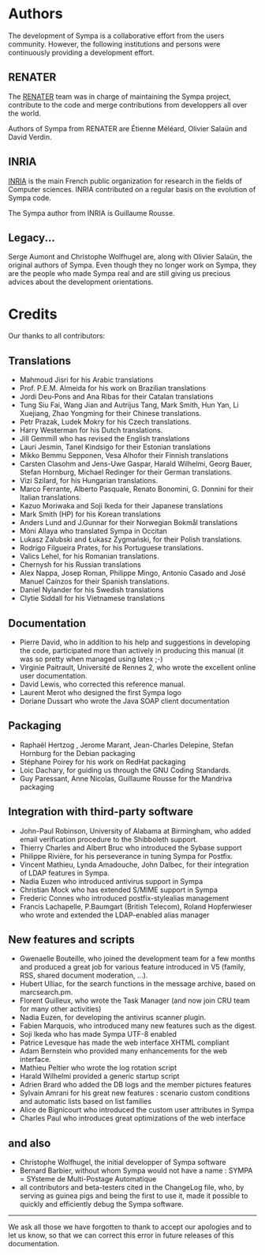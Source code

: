 # Authors

The development of Sympa is a collaborative effort from the users community. However, the following institutions and persons were continuously providing a development effort.

## RENATER

The [RENATER](http://www.renater.fr) team was in charge of maintaining the Sympa project, contribute to the code and merge contributions from developpers all over the world.

Authors of Sympa from RENATER are Étienne Méléard, Olivier Salaün and David Verdin. 

## INRIA

[INRIA](http://www.inria.fr/) is the main French public organization for research in the fields of Computer sciences. INRIA contributed on a regular basis on the evolution of Sympa code.

The Sympa author from INRIA is Guillaume Rousse.

## Legacy...

Serge Aumont and Christophe Wolfhugel are, along with Olivier Salaün, the original authors of Sympa. Even though they no longer work on Sympa, they are the people who made Sympa real and are still giving us precious advices about the development orientations.

# Credits

Our thanks to all contributors:

## Translations

  * Mahmoud Jisri for his Arabic translations
  * Prof. P.E.M. Almeida for his work on Brazilian translations
  * Jordi Deu-Pons and Ana Ribas for their Catalan translations
  * Tung Siu Fai, Wang Jian and Autrijus Tang, Mark Smith, Hun Yan, Li Xuejiang, Zhao Yongming for their Chinese translations.
  * Petr Prazak, Ludek Mokry for his Czech translations.
  * Harry Westerman for his Dutch translations.
  * Jill Gemmill who has revised the English translations
  * Lauri Jesmin, Tanel Kindsigo for their Estonian translations
  * Mikko Bemmu Sepponen, Vesa Alhofor their Finnish translations
  * Carsten Clasohm and Jens-Uwe Gaspar, Harald Wilhelmi, Georg Bauer, Stefan Hornburg, Michael Redinger for their German translations.
  * Vizi Szilard, for his Hungarian translations.
  * Marco Ferrante, Alberto Pasquale, Renato Bonomini, G. Donnini for their Italian translations.
  * Kazuo Moriwaka and Soji Ikeda for their Japanese translations
  * Mark Smith (HP) for his Korean translations
  * Anders Lund and J.Gunnar for their Norwegian Bokmål translations
  * Mòni Allaya who translated Sympa in Occitan
  * Lukasz Zalubski and Łukasz Zygmański, for their Polish translations.
  * Rodrigo Filgueira Prates, for his Portuguese translations.
  * Valics Lehel, for his Romanian translations.
  * Chernysh for his Russian translations
  * Alex Nappa, Josep Roman, Philippe Mingo, Antonio Casado and José Manuel Caínzos for their Spanish translations.
  * Daniel Nylander for his Swedish translations
  * Clytie Siddall for his Vietnamese translations

## Documentation

  * Pierre David, who in addition to his help and suggestions in developing the code, participated more than actively in producing this manual (it was so pretty when managed using latex ;-)
  * Virginie Paitrault, Université de Rennes 2, who wrote the excellent online user documentation.
  * David Lewis, who corrected this reference manual.
  * Laurent Merot who designed the first Sympa logo
  * Doriane Dussart who wrote the Java SOAP client documentation

## Packaging

  * Raphaël Hertzog , Jerome Marant, Jean-Charles Delepine, Stefan Hornburg for the Debian packaging 
  * Stéphane Poirey for his work on RedHat packaging
  * Loic Dachary, for guiding us through the GNU Coding Standards.
  * Guy Paressant, Anne Nicolas, Guillaume Rousse for the Mandriva packaging

## Integration with third-party software

  * John-Paul Robinson, University of Alabama at Birmingham, who added email verification procedure to the Shibboleth support.
  * Thierry Charles and Albert Bruc who introduced the Sybase support
  * Philippe Rivière, for his perseverance in tuning Sympa for Postfix.
  * Vincent Mathieu, Lynda Amadouche, John Dalbec, for their integration of LDAP features in Sympa.
  * Nadia Euzen who introduced antivirus support in Sympa
  * Christian Mock who has extended S/MIME support in Sympa
  * Frederic Connes who introduced postfix-stylealias management
  * Francis Lachapelle, P.Baumgart (British Telecom), Roland Hopferwieser who wrote and extended the LDAP-enabled alias manager

## New features and scripts

  * Gwenaelle Bouteille, who joined the development team for a few months and produced a great job for various feature introduced in V5 (family, RSS, shared document moderation, ...).
  * Hubert Ulliac, for the search functions in the message archive, based on marcsearch.pm.
  * Florent Guilleux, who wrote the Task Manager (and now join CRU team for many other activities)
  * Nadia Euzen, for developing the antivirus scanner plugin.
  * Fabien Marquois, who introduced many new features such as the digest.
  * Soji Ikeda who has made Sympa UTF-8 enabled
  * Patrice Levesque has made the web interface XHTML compliant
  * Adam Bernstein who provided many enhancements for the web interface.
  * Mathieu Peltier who wrote the log rotation script
  * Harald Wilhelmi provided a generic startup script
  * Adrien Brard who added the DB logs and the member pictures features
  * Sylvain Amrani for his great new features : scenario custom conditions and automatic lists based on list families
  * Alice de Bignicourt who introduced the custom user attributes in Sympa
  * Charles Paul who introduces great optimizations of the web interface

## and also

  * Christophe Wolfhugel, the initial developper of Sympa software 
  * Bernard Barbier, without whom Sympa would not have a name : SYMPA = SYsteme de Multi-Postage Automatique
  * all contributors and beta-testers cited in the ChangeLog file, who, by serving as guinea pigs and being the first to use it, made it possible to quickly and efficiently debug the Sympa software.

---
We ask all those we have forgotten to thank to accept our apologies and to let us know, so that we can correct this error in future releases of this documentation.
